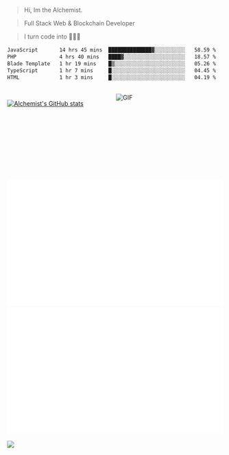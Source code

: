 > Hi, Im the Alchemist.

> Full Stack Web & Blockchain Developer

> I turn code into 💎💎💎

<!--START_SECTION:waka-->
```text
JavaScript       14 hrs 45 mins  ██████████████▓░░░░░░░░░░   58.59 % 
PHP              4 hrs 40 mins   ████▓░░░░░░░░░░░░░░░░░░░░   18.57 % 
Blade Template   1 hr 19 mins    █▒░░░░░░░░░░░░░░░░░░░░░░░   05.26 % 
TypeScript       1 hr 7 mins     █░░░░░░░░░░░░░░░░░░░░░░░░   04.45 % 
HTML             1 hr 3 mins     █░░░░░░░░░░░░░░░░░░░░░░░░   04.19 % 
```
<!--END_SECTION:waka-->


<br />

<img align="right" alt="GIF" src="https://user-images.githubusercontent.com/5355808/139111924-210cc6fa-9fb1-4dac-929d-6324a5836a92.gif" width="250" height="200" />

[![Alchemist's GitHub stats](https://github-readme-stats.vercel.app/api?username=DrMaxis&show_icons=true&theme=outrun&count_private=true)](#)

![](https://raw.githubusercontent.com/DrMaxis/github-stats-transparent/output/generated/overview.svg)
![](https://raw.githubusercontent.com/DrMaxis/github-stats-transparent/output/generated/languages.svg)

 
<a href="https://count.getloli.com/"><img src="https://count.getloli.com/get/@:maxis-the-alchemist?theme=rule34"></a>
<!-- https://count.getloli.com/get/@alchemist?theme=rule34 -->
<br>


